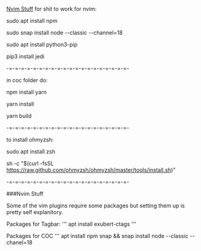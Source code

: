 [Nvim Stuff](#nvim-stuff)
for shit to work for nvim:

sudo apt install npm

sudo snap install node --classic --channel=18

sudo apt install python3-pip

pip3 install jedi

-=-=-=-=-=-=-=-=-=-=-=-=-=-=-=-=-=-=-=-=-

in coc folder do:

npm install yarn

yarn install

yarn build

-=-=-=-=-=-=-=-=-=-=-=-=-=-=-=-=-=-=-=-=-

to install ohmyzsh:

sudo apt install zsh

sh -c "$(curl -fsSL https://raw.github.com/ohmyzsh/ohmyzsh/master/tools/install.sh)"

-=-=-=-=-=-=-=-=-=-=-=-=-=-=-=-=-=-=-=-=-


###Nvim Stuff

Some of the vim plugins require some packages but setting them up is pretty self explanitory.

Packages for Tagbar: 
'''
apt install exubert-ctags
'''

Packages for COC
''' 
apt install npm snap && snap install node --classic --chanel=18
```

